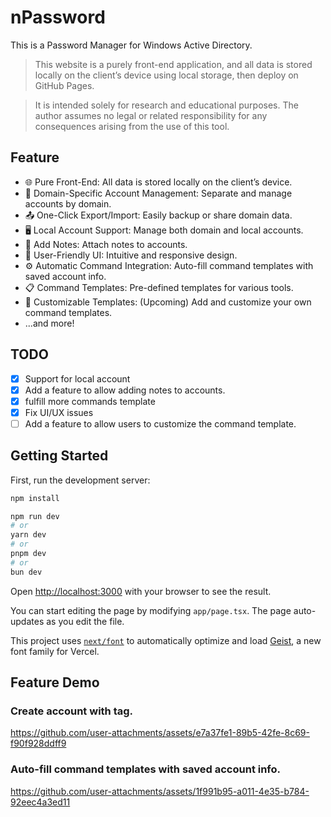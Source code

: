 # nPassword

This is a Password Manager for Windows Active Directory.

> This website is a purely front-end application, and all data is stored locally on the client’s device using local storage, then deploy on GitHub Pages.

> It is intended solely for research and educational purposes. The author assumes no legal or related responsibility for any consequences arising from the use of this tool.

## Feature

- 🌐 Pure Front-End: All data is stored locally on the client’s device.
- 🔐 Domain-Specific Account Management: Separate and manage accounts by domain.
- 📤 One-Click Export/Import: Easily backup or share domain data.
- 🖥️ Local Account Support: Manage both domain and local accounts.
- 📝 Add Notes: Attach notes to accounts.
- 🎨 User-Friendly UI: Intuitive and responsive design.
- ⚙️ Automatic Command Integration: Auto-fill command templates with saved account info.
- 📋 Command Templates: Pre-defined templates for various tools.
- 🔧 Customizable Templates: (Upcoming) Add and customize your own command templates.
- ...and more!

## TODO

- [x] Support for local account
- [x] Add a feature to allow adding notes to accounts.
- [x] fulfill more commands template
- [x] Fix UI/UX issues
- [ ] Add a feature to allow users to customize the command template.

## Getting Started

First, run the development server:

```bash
npm install

npm run dev
# or
yarn dev
# or
pnpm dev
# or
bun dev
```

Open [http://localhost:3000](http://localhost:3000) with your browser to see the result.

You can start editing the page by modifying `app/page.tsx`. The page auto-updates as you edit the file.

This project uses [`next/font`](https://nextjs.org/docs/app/building-your-application/optimizing/fonts) to automatically optimize and load [Geist](https://vercel.com/font), a new font family for Vercel.

## Feature Demo

### Create account with tag.

https://github.com/user-attachments/assets/e7a37fe1-89b5-42fe-8c69-f90f928ddff9

### Auto-fill command templates with saved account info.

https://github.com/user-attachments/assets/1f991b95-a011-4e35-b784-92eec4a3ed11
